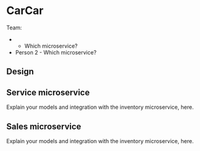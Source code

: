 # CarCar

Team:

- - Which microservice?
- Person 2 - Which microservice?

## Design

## Service microservice

Explain your models and integration with the inventory
microservice, here.

## Sales microservice

Explain your models and integration with the inventory
microservice, here.

[logo]: images/excalidraw.png
